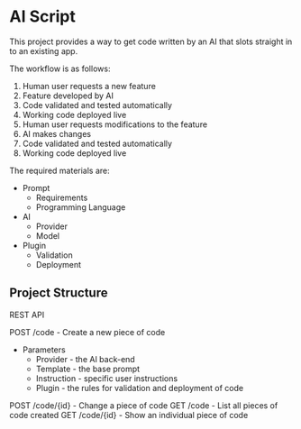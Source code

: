 # AI Script

This project provides a way to get code written by an AI that slots straight in to an existing app.

The workflow is as follows:

1. Human user requests a new feature
2. Feature developed by AI
3. Code validated and tested automatically
4. Working code deployed live
5. Human user requests modifications to the feature
6. AI makes changes
7. Code validated and tested automatically
8. Working code deployed live

The required materials are:

- Prompt
  - Requirements
  - Programming Language
- AI
  - Provider
  - Model
- Plugin
  - Validation
  - Deployment


## Project Structure

REST API

POST /code - Create a new piece of code
  - Parameters
    - Provider - the AI back-end
    - Template - the base prompt
    - Instruction - specific user instructions
    - Plugin - the rules for validation and deployment of code

POST /code/{id} - Change a piece of code
GET /code - List all pieces of code created
GET /code/{id} - Show an individual piece of code
